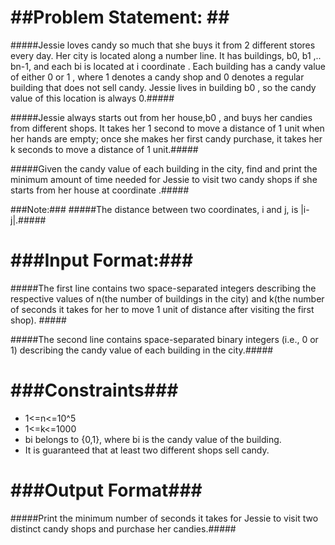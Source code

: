 ##Problem Statement: ##
============================================================================

#####Jessie loves candy so much that she buys it from 2 different stores every day. Her city is located along a number line. It has  buildings, b0, b1 ,.. bn-1, and each bi is located at i coordinate . Each building has a candy value of either 0 or 1 , where 1 denotes a candy shop and 0 denotes a regular building that does not sell candy. Jessie lives in building b0 , so the candy value of this location is always 0.#####

#####Jessie always starts out from her house,b0 , and buys her candies from  different shops. It takes her 1 second to move a distance of 1 unit when her hands are empty; once she makes her first candy purchase, it takes her k seconds to move a distance of 1 unit.#####

#####Given the candy value of each building in the city, find and print the minimum amount of time needed for Jessie to visit two candy shops if she starts from her house at coordinate .#####

###Note:### #####The distance between two coordinates, i and j, is |i-j|.#####

###Input Format:###
=======================================================================
#####The first line contains two space-separated integers describing the respective values of  n(the number of buildings in the city) and  k(the number of seconds it takes for her to move 1 unit of distance after visiting the first shop). #####

#####The second line contains  space-separated binary integers (i.e., 0 or 1) describing the candy value of each building in the city.#####

###Constraints###
====================================================================
* 1<=n<=10^5
* 1<=k<=1000
* bi belongs to {0,1}, where bi is the candy value of the  building.
* It is guaranteed that at least two different shops sell candy.


###Output Format###
=====================================================================
#####Print the minimum number of seconds it takes for Jessie to visit two distinct candy shops and purchase her candies.#####